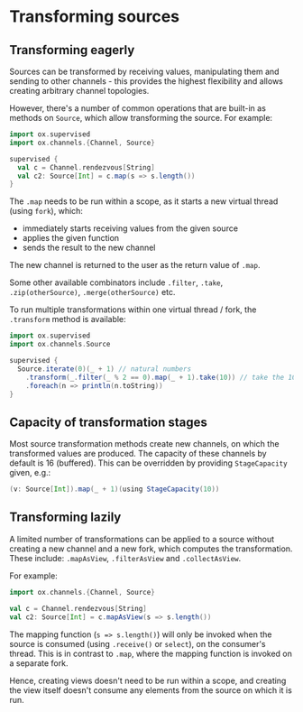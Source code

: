 # Transforming sources 

## Transforming eagerly

Sources can be transformed by receiving values, manipulating them and sending to other channels - this provides the
highest flexibility and allows creating arbitrary channel topologies.

However, there's a number of common operations that are built-in as methods on `Source`, which allow transforming the
source. For example:

```scala mdoc:compile-only
import ox.supervised
import ox.channels.{Channel, Source}

supervised {
  val c = Channel.rendezvous[String]
  val c2: Source[Int] = c.map(s => s.length())
}
```

The `.map` needs to be run within a scope, as it starts a new virtual thread (using `fork`), which:

* immediately starts receiving values from the given source
* applies the given function
* sends the result to the new channel

The new channel is returned to the user as the return value of `.map`.

Some other available combinators include `.filter`, `.take`, `.zip(otherSource)`, `.merge(otherSource)` etc.

To run multiple transformations within one virtual thread / fork, the `.transform` method is available:

```scala mdoc:compile-only
import ox.supervised
import ox.channels.Source

supervised {
  Source.iterate(0)(_ + 1) // natural numbers
    .transform(_.filter(_ % 2 == 0).map(_ + 1).take(10)) // take the 10 first even numbers, incremented by 1
    .foreach(n => println(n.toString))
}
```

## Capacity of transformation stages

Most source transformation methods create new channels, on which the transformed values are produced. The capacity of
these channels by default is 16 (buffered). This can be overridden by providing `StageCapacity` given, e.g.:

```scala
(v: Source[Int]).map(_ + 1)(using StageCapacity(10))
```

## Transforming lazily

A limited number of transformations can be applied to a source without creating a new channel and a new fork, which
computes the transformation. These include: `.mapAsView`, `.filterAsView` and `.collectAsView`.

For example:

```scala mdoc:compile-only
import ox.channels.{Channel, Source}

val c = Channel.rendezvous[String]
val c2: Source[Int] = c.mapAsView(s => s.length())
```

The mapping function (`s => s.length()`) will only be invoked when the source is consumed (using `.receive()` or 
`select`), on the consumer's thread. This is in contrast to `.map`, where the mapping function is invoked on a separate
fork.

Hence, creating views doesn't need to be run within a scope, and creating the view itself doesn't consume any elements
from the source on which it is run. 
